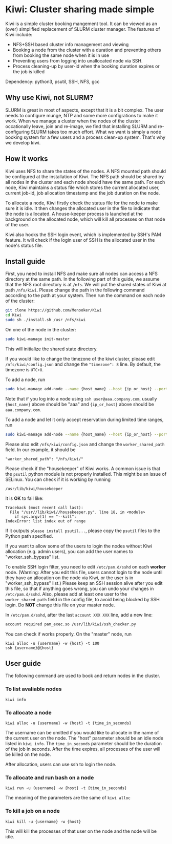 # Kiwi: Cluster sharing made simple

Kiwi is a simple cluster booking mangement tool. It can be viewed as an (over) simplified replacement of SLURM cluster manager. The features of Kiwi include:

 * NFS+SSH based cluster info management and viewing
 * Booking a node from the cluster with a duration and preventing others from booking the same node when it is in use
 * Preventing users from logging into unallocated node via SSH.
 * Process cleaning-up by user-id when the booking duration expires or the job is killed

Dependency: python3, psutil, SSH, NFS, gcc

## Why use Kiwi, not SLURM?

SLURM is great in most of aspects, except that it is a bit complex. The user needs to configure munge, NTP and some more configrations to make it work. When we manage a cluster when the nodes of the cluster occationally leave, join and re-image, we find that installing SLURM and re-configuring SLURM takes too much effort. What we want is simply a node booking system for a few users and a process clean-up system. That's why we develop kiwi.

## How it works

Kiwi uses NFS to share the states of the nodes. A NFS mounted path should be configured at the installation of Kiwi. The NFS path should be shared by all nodes in the cluster and each node should have the same path. For each node, Kiwi maintains a status file which stores the current allocated user, current job-id, job allocation timestamp and the job duration on the node.

To allocate a node, Kiwi firstly check the status file for the node to make sure it is idle. It then changes the allocated user in the file to indicate that the node is allocated. A house-keeper process is launched at the background on the allocated node, which will kill all processes on that node of the user.

Kiwi also hooks the SSH login event, which is implemented by SSH's PAM feature. It will check if the login user of SSH is the allocated user in the node's status file.

## Install guide

First, you need to install NFS and make sure all nodes can access a NFS directory at the same path. In the following part of this guide, we assume that the NFS root directory is at `/nfs`. We will put the shared states of Kiwi at path `/nfs/kiwi`. Please change the path in the following command according to the path at your system. Then run the command on each node of the cluster:

```bash
git clone https://github.com/Menooker/Kiwi
cd Kiwi
sudo sh ./install.sh /usr /nfs/kiwi
```

On one of the node in the cluster:

```bash
sudo kiwi-manage init-master
```

This will initialize the shared state directory.

If you would like to change the timezone of the kiwi cluster, please edit `/nfs/kiwi/config.json` and change the `"timezone": 8` line. By default, the timezone is `UTC+8`.

To add a node, run

```bash
sudo kiwi-manage add-node --name {host_name} --host {ip_or_host} --port {port}
```

Note that if you log into a node using `ssh user@aaa.company.com`, usually `{host_name}` above should be "aaa" and `{ip_or_host}` above should be `aaa.company.com`.

To add a node and let it only accept reservation during limited time ranges, run

```bash
sudo kiwi-manage add-node --name {host_name} --host {ip_or_host} --port {port} --time hh:mm-hh:mm[,hh:mm-hh:mm,...]
```

Please also edit `/nfs/kiwi/config.json` and change the `worker_shared_path` field. In our example, it should be

```
"worker_shared_path": "/nfs/kiwi/"
```

Please check if the "housekeeper" of Kiwi works. A common issue is that the `psutil` python module is not properly installed. This might be an issue of SELinux. You can check if it is working by running

```
/usr/lib/kiwi/housekeeper
```

It is **OK** to fail like:

```
Traceback (most recent call last):
  File "/usr//lib/kiwi//housekeeper.py", line 18, in <module>
    if sys.argv[1] == "--kill":
IndexError: list index out of range
```

If it outputs `please install psutil...`, please copy the `psutil` files to the Python path specified.

If you want to allow some of the users to login the nodes without Kiwi allocation (e.g. admin users), you can add the user names to "worker_ssh_bypass" list.

To enable SSH login filter, you need to edit `/etc/pam.d/sshd` on each **worker** node. (Warning: After you edit this file, users cannot login to the node until they have an allocation on the node via Kiwi, or the user is in "worker_ssh_bypass" list.) Please keep an SSH session alive after you edit this file, so that if anything goes wrong, you can undo your changes in `/etc/pam.d/sshd`. Also, please add at least one user to the `worker_shared_path` field in the config file, to avoid being blocked by SSH login. Do **NOT** change this file on your master node.

In `/etc/pam.d/sshd`, after the last `account XXX XXX` line, add a new line:

```bash
account required pam_exec.so /usr/lib/kiwi/ssh_checker.py
```

You can check if works properly. On the "master" node, run

```
kiwi alloc -u {username} -w {host} -t 100
ssh {username}@{host}
```

## User guide

The following command are used to book and return nodes in the cluster.

### To list avaliable nodes

```
kiwi info
```

### To allocate a node

```
kiwi alloc -u {username} -w {host} -t {time_in_seconds}
```

The username can be omitted if you would like to allocate in the name of the current user on the node. The "host" parameter should be an idle node listed in `kiwi info`. The `time_in_seconds` parameter should be the duration of the job in seconds. After the time expires, all processes of the user will be killed on the node.

After allocation, users can use ssh to login the node.


### To allocate and run bash on a node

```
kiwi run -u {username} -w {host} -t {time_in_seconds}
```

The meaning of the parameters are the same of `kiwi alloc`

### To kill a job on a node

```
kiwi kill -u {username} -w {host}
```

This will kill the processes of that user on the node and the node will be idle.
